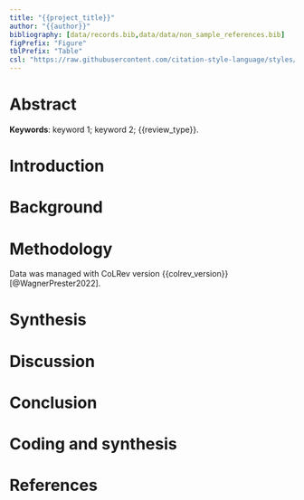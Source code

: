 ```yaml
---
title: "{{project_title}}"
author: "{{author}}"
bibliography: [data/records.bib,data/data/non_sample_references.bib]
figPrefix: "Figure"
tblPrefix: "Table"
csl: "https://raw.githubusercontent.com/citation-style-language/styles/master/apa.csl"
---
```


# Abstract

**Keywords**: keyword 1; keyword 2; {{review_type}}.

# Introduction

# Background

# Methodology

Data was managed with CoLRev version {{colrev_version}} [@WagnerPrester2022].

# Synthesis

# Discussion

# Conclusion

<!--
# Appendix

## Declarations

## List of contributors

## Project timeline

## Software tools

## Publication plan
 -->

# Coding and synthesis

<!-- NEW_RECORD_SOURCE -->

# References

